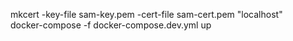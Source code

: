 <!-- REACT APP  -->
mkcert -key-file sam-key.pem -cert-file sam-cert.pem "localhost"   
docker-compose -f docker-compose.dev.yml up